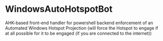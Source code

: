 # WindowsAutoHotspotBot
AHK-based front-end handler for powershell backend enforcement of an Automated Windows Hotspot Projection (will force the Hotspot to engage if at all possible for it to be engaged (if you are connected to the internet))
